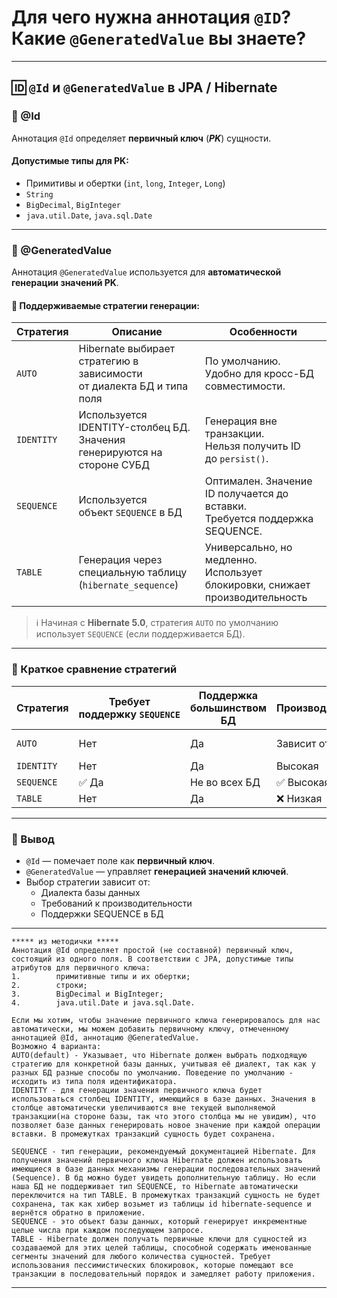 # Для чего нужна аннотация `@ID`? Какие `@GeneratedValue` вы знаете?

---
## 🆔 `@Id` и `@GeneratedValue` в JPA / Hibernate
### 🔹 @Id
Аннотация `@Id` определяет **первичный ключ** (**_PK_**) сущности.

#### **Допустимые типы для PK:**
- Примитивы и обертки (`int`, `long`, `Integer`, `Long`)
- `String`
- `BigDecimal`, `BigInteger`
- `java.util.Date`, `java.sql.Date`

---
### 🔹 @GeneratedValue
Аннотация `@GeneratedValue` используется для **автоматической генерации значений PK**.

#### 🎯 Поддерживаемые стратегии генерации:

|**Стратегия**|**Описание**|**Особенности**|
|---|---|---|
|`AUTO`|Hibernate выбирает стратегию в зависимости  <br>от диалекта БД и типа поля|По умолчанию.  <br>Удобно для кросс-БД совместимости.|
|`IDENTITY`|Используется IDENTITY-столбец БД.  <br>Значения генерируются на стороне СУБД|Генерация вне транзакции.  <br>Нельзя получить ID до `persist()`.|
|`SEQUENCE`|Используется объект `SEQUENCE` в БД|Оптимален. Значение ID получается до вставки.  <br>Требуется поддержка SEQUENCE.|
|`TABLE`|Генерация через специальную таблицу (`hibernate_sequence`)|Универсально, но медленно.  <br>Использует блокировки, снижает производительность|
> ℹ️ Начиная с **Hibernate 5.0**, стратегия `AUTO` по умолчанию использует `SEQUENCE` (если поддерживается БД).

---
### 🔸 Краткое сравнение стратегий

|**Стратегия**|**Требует поддержку `SEQUENCE`**|**Поддержка  <br>большинством БД**|**Производительность**|**Видимость `ID`  <br>до вставки**|
|---|---|---|---|---|
|`AUTO`|Нет|Да|Зависит от выбора|Зависит от выбора|
|`IDENTITY`|Нет|Да|Высокая|❌ Нет|
|`SEQUENCE`|✅ Да|Не во всех БД|✅ Высокая|✅ Да|
|`TABLE`|Нет|Да|❌ Низкая|✅ Да|

---
### 📌 Вывод
- `@Id` — помечает поле как **первичный ключ**.
- `@GeneratedValue` — управляет **генерацией значений ключей**.
- Выбор стратегии зависит от:
    - Диалекта базы данных
    - Требований к производительности
    - Поддержки SEQUENCE в БД

---

```
***** из методички *****
Аннотация @Id определяет простой (не составной) первичный ключ, состоящий из одного поля. В соответствии с JPA, допустимые типы атрибутов для первичного ключа:
1.        примитивные типы и их обертки;
2.        строки;
3.        BigDecimal и BigInteger;
4.        java.util.Date и java.sql.Date.

Если мы хотим, чтобы значение первичного ключа генерировалось для нас автоматически, мы можем добавить первичному ключу, отмеченному аннотацией @Id, аннотацию @GeneratedValue.
Возможно 4 варианта: 
AUTO(default) - Указывает, что Hibernate должен выбрать подходящую стратегию для конкретной базы данных, учитывая её диалект, так как у разных БД разные способы по умолчанию. Поведение по умолчанию - исходить из типа поля идентификатора. 
IDENTITY - для генерации значения первичного ключа будет использоваться столбец IDENTITY, имеющийся в базе данных. Значения в столбце автоматически увеличиваются вне текущей выполняемой транзакции(на стороне базы, так что этого столбца мы не увидим), что позволяет базе данных генерировать новое значение при каждой операции вставки. В промежутках транзакций сущность будет сохранена.

SEQUENCE - тип генерации, рекомендуемый документацией Hibernate. Для получения значений первичного ключа Hibernate должен использовать имеющиеся в базе данных механизмы генерации последовательных значений (Sequence). В бд можно будет увидеть дополнительную таблицу. Но если наша БД не поддерживает тип SEQUENCE, то Hibernate автоматически переключится на тип TABLE. В промежутках транзакций сущность не будет сохранена, так как хибер возьмет из таблицы id hibernate-sequence и вернётся обратно в приложение.
SEQUENCE - это объект базы данных, который генерирует инкрементные целые числа при каждом последующем запросе. 
TABLE - Hibernate должен получать первичные ключи для сущностей из создаваемой для этих целей таблицы, способной содержать именованные сегменты значений для любого количества сущностей. Требует использования пессимистических блокировок, которые помещают все транзакции в последовательный порядок и замедляет работу приложения.
```

---
